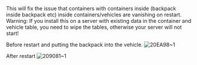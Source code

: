 This will fix the issue that containers with containers inside (backpack inside backpack etc) inside containers/vehicles are vanishing on restart.
Warning: If you install this on a server with existing data in the container and vehicle table,  you need to wipe the tables, otherwise your server will not start!


Before restart and putting the backpack into the vehicle.
![20EA98~1](https://github.com/user-attachments/assets/29401967-e8a1-4662-8782-1251f5587c7b)

After restart
![209081~1](https://github.com/user-attachments/assets/402962a2-59c1-4474-8634-9082b0f45e32)
